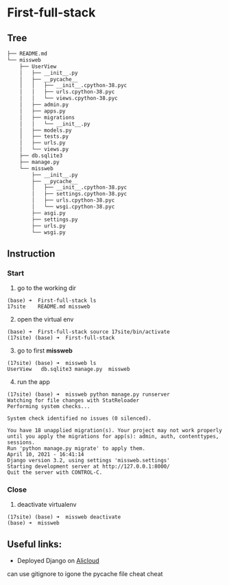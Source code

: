 # First-full-stack

## Tree

```bash 
├── README.md
└── missweb
    ├── UserView
    │   ├── __init__.py
    │   ├── __pycache__
    │   │   ├── __init__.cpython-38.pyc
    │   │   ├── urls.cpython-38.pyc
    │   │   └── views.cpython-38.pyc
    │   ├── admin.py
    │   ├── apps.py
    │   ├── migrations
    │   │   └── __init__.py
    │   ├── models.py
    │   ├── tests.py
    │   ├── urls.py
    │   └── views.py
    ├── db.sqlite3
    ├── manage.py
    └── missweb
        ├── __init__.py
        ├── __pycache__
        │   ├── __init__.cpython-38.pyc
        │   ├── settings.cpython-38.pyc
        │   ├── urls.cpython-38.pyc
        │   └── wsgi.cpython-38.pyc
        ├── asgi.py
        ├── settings.py
        ├── urls.py
        └── wsgi.py
```

## Instruction 
### Start

1. go to the working dir
```
(base) ➜  First-full-stack ls
17site    README.md missweb
```
2. open the virtual env 
```
(base) ➜  First-full-stack source 17site/bin/activate
(17site) (base) ➜  First-full-stack 
```
3. go to first **missweb**
```
(17site) (base) ➜  missweb ls
UserView   db.sqlite3 manage.py  missweb
```
4. run the app 
```
(17site) (base) ➜  missweb python manage.py runserver
Watching for file changes with StatReloader
Performing system checks...

System check identified no issues (0 silenced).

You have 18 unapplied migration(s). Your project may not work properly until you apply the migrations for app(s): admin, auth, contenttypes, sessions.
Run 'python manage.py migrate' to apply them.
April 10, 2021 - 16:41:14
Django version 3.2, using settings 'missweb.settings'
Starting development server at http://127.0.0.1:8000/
Quit the server with CONTROL-C.
```

### Close

1. deactivate virtualenv 
```
(17site) (base) ➜  missweb deactivate
(base) ➜  missweb 
```

## Useful links:

- Deployed Django on [Alicloud](https://www.alibabacloud.com/blog/deploy-django-application-on-alibaba-cloud_595833)

can use gitignore to igone the pycache file
cheat cheat